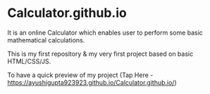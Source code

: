 # Calculator.github.io
It is an online Calculator which enables user to perform some basic mathematical calculations.

This is my first repository & my very first project based on basic HTML/CSS/JS.

To have a quick preview of my project (Tap Here - https://ayushigupta923923.github.io/Calculator.github.io/)
